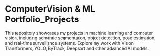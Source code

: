 # ComputerVision & ML Portfolio_Projects
This repository showcases my projects in machine learning and computer vision, including semantic segmentation, object detection, pose estimation, and real-time surveillance systems. Explore my work with Vision Transformers, YOLO, ByTrack, Deepsort and other advanced AI models.
